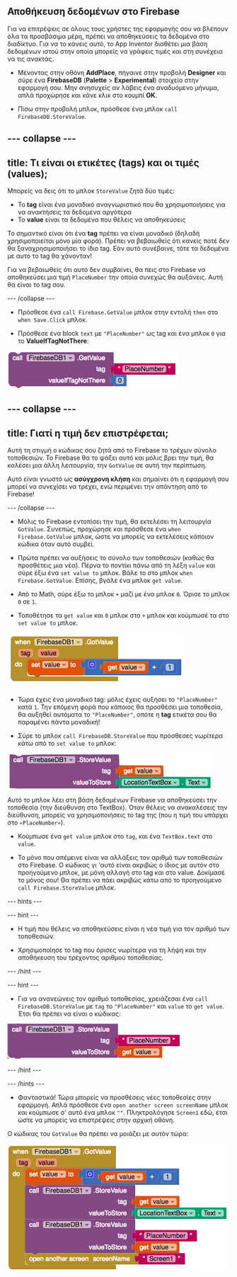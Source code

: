## Αποθήκευση δεδομένων στο Firebase

Για να επιτρέψεις σε όλους τους χρήστες της εφαρμογής σου να βλέπουν όλα τα προσβάσιμα μέρη, πρέπει να αποθηκεύσεις τα δεδομένα στο διαδίκτυο. Για να το κάνεις αυτό, το App Inventor διαθέτει μια βάση δεδομένων ιστού στην οποία μπορείς να γράφεις τιμές και στη συνέχεια να τις ανακτάς.

+ Μένοντας στην οθόνη **AddPlace**, πήγαινε στην προβολή **Designer** και σύρε ένα **FirebaseDB** (**Palette** > **Experimental**) στοιχείο στην εφαρμογή σου. Μην ανησυχείς αν λάβεις ένα αναδυόμενο μήνυμα, απλά προχώρησε και κάνε κλικ στο κουμπί **OK**.

+ Πίσω στην προβολή μπλοκ, πρόσθεσε ένα μπλοκ `call FirebaseDB.StoreValue`.

--- collapse ---
---
title: Τι είναι οι ετικέτες (tags) και οι τιμές (values);
---

Μπορείς να δεις ότι το μπλοκ `StoreValue` ζητά δύο τιμές:
  + Το **tag** είναι ένα μοναδικό αναγνωριστικό που θα χρησιμοποιήσεις για να ανακτήσεις τα δεδομένα αργότερα
  + Το **value** είναι τα δεδομένα που θέλεις να αποθηκεύσεις

Το σημαντικό είναι ότι ένα **tag** πρέπει να είναι μοναδικό (δηλαδή χρησιμοποιείται μόνο μία φορά). Πρέπει να βεβαιωθείς ότι κανείς ποτέ δεν θα ξαναχρησιμοποιήσει το ίδιο tag. Εάν αυτό συνέβαινε, τότε τα δεδομένα με αυτό το tag θα χάνονταν!

Για να βεβαιωθείς ότι αυτό δεν συμβαίνει, θα πεις στο Firebase να αποθηκεύσει μια τιμή `PlaceNumber` την οποία συνεχώς θα αυξάνεις. Αυτή θα είναι το tag σου.

--- /collapse ---

+ Πρόσθεσε ένα `call Firebase.GetValue` μπλοκ στην εντολή `then` στο `when Save.Click` μπλοκ.

+ Πρόσθεσε ένα block `text` με `"PlaceNumber"` ως tag και ένα μπλοκ `0` για το **ValueIfTagNotThere**:

![](images/getPlaceNumber.png)

--- collapse ---
---
title: Γιατί η τιμή δεν επιστρέφεται;
---

Αυτή τη στιγμή ο κώδικας σου ζητά από το Firebase το τρέχων σύνολο τοποθεσιών. Το Firebase θα το ψάξει αυτό και μόλις βρει την τιμή, θα καλέσει μια άλλη λειτουργία, την `GotValue` σε αυτή την περίπτωση.

Αυτό είναι γνωστό ως **ασύγχρονη κλήση** και σημαίνει ότι η εφαρμογή σου μπορεί να συνεχίσει να τρέχει, ενώ περιμένει την απάντηση από το Firebase!

--- /collapse ---

+ Μόλις το Firebase εντοπίσει την τιμή, θα εκτελέσει τη λειτουργία `GotValue`. Συνεπώς, προχώρησε και πρόσθεσε ένα `when Firebase.GotValue` μπλοκ, ώστε να μπορείς να εκτελέσεις κάποιον κώδικα όταν αυτό συμβεί.

+ Πρώτα πρέπει να αυξήσεις το σύνολο των τοποθεσιών (καθώς θα προσθέτεις μια νέα). Πέρνα το ποντίκι πάνω από τη λέξη `value` και σύρε έξω ένα `set value to` μπλοκ. Βάλε το στο μπλοκ `when Firebase.GotValue`. Επίσης, βγάλε ένα μπλοκ `get value`.

+ Από το Math, σύρε έξω το μπλοκ `+` μαζί με ένα μπλοκ `0`. Όρισε το μπλοκ `0` σε `1`.

+ Τοποθέτησε τα `get value` και `0` μπλοκ στο `+` μπλοκ και κούμπωσέ τα στο `set value to` μπλοκ.

![](images/firebaseGotPlaceNumber.png)

+ Τώρα έχεις ένα μοναδικό tag: μόλις έχεις αυξήσει το `"PlaceNumber"` κατά `1`. Την επόμενη φορά που κάποιος θα προσθέσει μια τοποθεσία, θα αυξηθεί αυτόματα το `"PlaceNumber"`, οπότε η **tag** ετικέτα σου θα παραμένει πάντα μοναδική!

+ Σύρε το μπλοκ `call FirebaseDB.StoreValue` που πρόσθεσες νωρίτερα κάτω από το `set value to` μπλοκ:

![](images/firebaseStoreLocation.png)

Αυτό το μπλοκ λέει στη βάση δεδομένων Firebase να αποθηκεύσει την τοποθεσία (την διεύθυνση στο TextBox). Όταν θέλεις να ανακαλέσεις την διεύθυνση, μπορείς να χρησιμοποιήσεις το tag της (που η τιμή του υπάρχει στο `«PlaceNumber»`).

+ Κούμπωσε ένα `get value` μπλοκ στο `tag`, και ένα `TextBox.text` στο `value`.

+ Το μόνο που απέμεινε είναι να αλλάξεις τον αριθμό των τοποθεσιών στο Firebase. Ο κώδικας γι 'αυτό είναι ακριβώς ο ίδιος με αυτόν στο προηγούμενο μπλοκ, με μόνη αλλαγή στο tag και στο value. Δοκίμασέ το μόνος σου! Θα πρέπει να πάει ακριβώς κάτω από το προηγούμενο `call Firebase.StoreValue` μπλοκ.

--- hints ---


--- hint ---

+ Η τιμή που θέλεις να αποθηκεύσεις είναι η νέα τιμή για τον αριθμό των τοποθεσιών.

+ Χρησιμοποίησε το tag που όρισες νωρίτερα για τη λήψη και την αποθήκευση του τρέχοντος αριθμού τοποθεσίας.

--- /hint ---

--- hint ---

+ Για να ανανεώνεις τον αριθμό τοποθεσίας, χρειάζεσαι ένα `call FirebaseDB.StoreValue` με `tag` το `"PlaceNumber"` και `value` το `get value`. Έτσι θα πρέπει να είναι ο κώδικας:

![](images/firebaseStorePlaceNumber.png)

--- /hint ---

--- /hints ---

+ Φανταστικά! Τώρα μπορείς να προσθέσεις νέες τοποθεσίες στην εφαρμογή. Απλά πρόσθεσε ένα `open another screen screenName` μπλοκ και κούμπωσε σ' αυτό ένα μπλοκ `""`. Πληκτρολόγησε `Screen1` εδώ, έτσι ώστε να μπορείς να επιστρέψεις στην αρχική οθόνη.

Ο κώδικας του `GotValue` θα πρέπει να μοιάζει με αυτόν τώρα:

![](images/gotValueDone.png)
